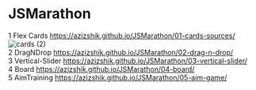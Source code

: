 # JSMarathon

1 Flex Cards https://azizshik.github.io/JSMarathon/01-cards-sources/ <br>
![cards (2)](https://user-images.githubusercontent.com/68865224/131019544-483f9071-5c06-4a63-a207-3f51c70ea542.gif) <br>
2 DragNDrop https://azizshik.github.io/JSMarathon/02-drag-n-drop/ <br>
3 Vertical-Slider https://azizshik.github.io/JSMarathon/03-vertical-slider/ <br>
4 Board https://azizshik.github.io/JSMarathon/04-board/ <br>
5 AimTraining https://azizshik.github.io/JSMarathon/05-aim-game/ <br>
